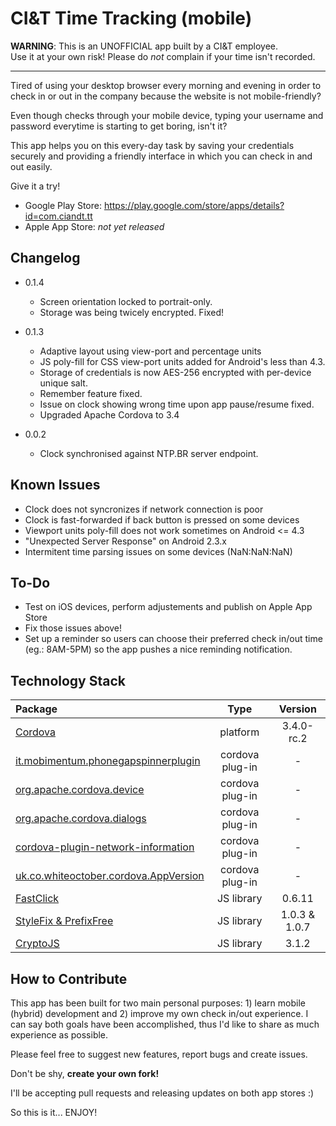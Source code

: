 # CI&T Time Tracking (mobile)


**WARNING**:
This is an UNOFFICIAL app built by a CI&T employee.  
Use it at your own risk! Please do *not* complain if your time isn't recorded.

---

Tired of using your desktop browser every morning and evening in order to check in or out in the company because the website is not mobile-friendly? 

Even though checks through your mobile device, typing your username and password everytime is starting to get boring, isn't it?

This app helps you on this every-day task by saving your credentials securely and providing a friendly interface in which you can check in and out easily.

Give it a try!

* Google Play Store: https://play.google.com/store/apps/details?id=com.ciandt.tt
* Apple App Store: *not yet released*

## Changelog ##

* 0.1.4
  * Screen orientation locked to portrait-only.
  * Storage was being twicely encrypted. Fixed!

* 0.1.3
  * Adaptive layout using view-port and percentage units
  * JS poly-fill for CSS view-port units added for Android's less than 4.3.
  * Storage of credentials is now AES-256 encrypted with per-device unique salt.
  * Remember feature fixed.
  * Issue on clock showing wrong time upon app pause/resume fixed.
  * Upgraded Apache Cordova to 3.4

* 0.0.2
  * Clock synchronised against NTP.BR server endpoint.
  
## Known Issues ##  

* Clock does not syncronizes if network connection is poor
* Clock is fast-forwarded if back button is pressed on some devices
* Viewport units poly-fill does not work sometimes on Android <= 4.3
* "Unexpected Server Response" on Android 2.3.x
* Intermitent time parsing issues on some devices (NaN:NaN:NaN)

## To-Do ##  

* Test on iOS devices, perform adjustements and publish on Apple App Store
* Fix those issues above!
* Set up a reminder so users can choose their preferred check in/out time (eg.: 8AM-5PM) so the app pushes a nice reminding notification.

## Technology Stack ##

| Package       | Type       | Version |
|:------------- |:-------------: | :-------: |
| [Cordova](https://cordova.apache.org/)       | platform   | 3.4.0-rc.2 
| [it.mobimentum.phonegapspinnerplugin](https://github.com/mobimentum/phonegap-plugin-loading-spinner)    | cordova plug-in      | - |
| [org.apache.cordova.device](https://github.com/apache/cordova-plugin-device) | cordova plug-in      | - |
| [org.apache.cordova.dialogs](https://github.com/apache/cordova-plugin-dialogs) | cordova plug-in | - |
| [cordova-plugin-network-information](https://github.com/apache/cordova-plugin-network-information) | cordova plug-in | - |
| [uk.co.whiteoctober.cordova.AppVersion](https://github.com/whiteoctober/cordova-plugin-app-version) | cordova plug-in | - |
| [FastClick](https://github.com/ftlabs/fastclick) | JS library | 0.6.11 |
| [StyleFix & PrefixFree](https://github.com/LeaVerou/prefixfree) | JS library | 1.0.3 & 1.0.7 |
| [CryptoJS](https://code.google.com/p/crypto-js/) | JS library | 3.1.2 |

## How to Contribute ##

This app has been built for two main personal purposes: 1) learn mobile (hybrid) development and 2) improve my own check in/out experience. I can say both goals have been accomplished, thus I'd like to share as much experience as possible.

Please feel free to suggest new features, report bugs and create issues.

Don't be shy, **create your own fork!**

I'll be accepting pull requests and releasing updates on both app stores :)

So this is it... ENJOY!
